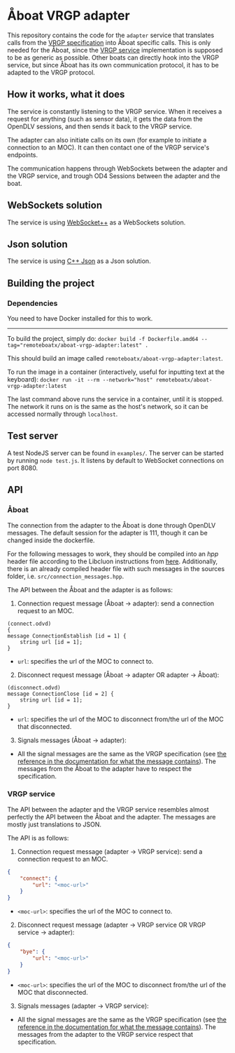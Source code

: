 # Åboat VRGP adapter

This repository contains the code for the `adapter` service that translates
calls from the [VRGP specification](https://github.com/aboamare/vrgp-specifications) into Åboat specific calls. This is only
needed for the Åboat, since the [VRGP service](https://github.com/RemoteBoatX/vrgp-service) implementation is supposed to be
as generic as possible. Other boats can directly hook into the VRGP service,
but since Åboat has its own communication protocol, it has to be adapted to
the VRGP protocol.

## How it works, what it does

The service is constantly listening to the VRGP service. When it receives a
request for anything (such as sensor data), it gets the data from the OpenDLV
sessions, and then sends it back to the VRGP service.

The adapter can also initiate calls on its own (for example to initiate a
connection to an MOC). It can then contact one of the VRGP service's endpoints.

The communication happens through WebSockets between the adapter and the VRGP
service, and trough OD4 Sessions between the adapter and the boat.

## WebSockets solution

The service is using [WebSocket++](https://github.com/zaphoyd/websocketpp) as a WebSockets solution.

## Json solution

The service is using [C++ Json](https://github.com/nlohmann/json) as a Json solution.

## Building the project

### Dependencies

You need to have Docker installed for this to work.

---

To build the project, simply do:
`docker build -f Dockerfile.amd64 --tag="remoteboatx/aboat-vrgp-adapter:latest" .`

This should build an image called `remoteboatx/aboat-vrgp-adapter:latest`.

To run the image in a container (interactively, useful for inputting text at
the keyboard):
`docker run -it --rm --network="host" remoteboatx/aboat-vrgp-adapter:latest`

The last command above runs the service in a container, until it is stopped. The
network it runs on is the same as the host's network, so it can be accessed
normally through `localhost`.

## Test server

A test NodeJS server can be found in `examples/`. The server can be started by
running `node test.js`. It listens by default to WebSocket connections on port
8080.

## API

### Åboat

The connection from the adapter to the Åboat is done through OpenDLV messages.
The default session for the adapter is 111, though it can be changed inside the
dockerfile.

For the following messages to work, they should be compiled into an _hpp_ header
file according to the Libcluon instructions from [here](https://wandbox.org/permlink/3S1bSOaLakXfdWWZ). Additionally, there
is an already compiled header file with such messages in the sources folder,
i.e. `src/connection_messages.hpp`.

The API between the Åboat and the adapter is as follows:

1) Connection request message (Åboat -> adapter): send a connection request to an MOC.

```
(connect.odvd)
{
message ConnectionEstablish [id = 1] {
    string url [id = 1];
}
```
  - `url`: specifies the url of the MOC to connect to.

2) Disconnect request message (Åboat -> adapter OR adapter -> Åboat):

```
(disconnect.odvd)
message ConnectionClose [id = 2] {
    string url [id = 1];
}
```
  - `url`: specifies the url of the MOC to disconnect from/the url of the MOC that
    disconnected.

3) Signals messages (Åboat -> adapter):
- All the signal messages are the same as the VRGP specification (see [the
  reference in the documentation for what the message contains](https://github.com/aboamare/vrgp-specifications/blob/master/Protocol%20specification.md#36-notifications)). The messages
  from the Åboat to the adapter have to respect the specification.


### VRGP service

The API between the adapter and the VRGP service resembles almost perfectly the
API between the Åboat and the adapter. The messages are mostly just translations
to JSON.

The API is as follows:

1) Connection request message (adapter -> VRGP service): send a connection request to an MOC.

```json
{
    "connect": {
        "url": "<moc-url>"
    }
}
```
  - `<moc-url>`: specifies the url of the MOC to connect to.

2) Disconnect request message (adapter -> VRGP service OR VRGP service ->
adapter): 

```json
{
    "bye": {
        "url": "<moc-url>"
    }
}
```
  - `<moc-url>`: specifies the url of the MOC to disconnect from/the url of the MOC that
    disconnected.

3) Signals messages (adapter -> VRGP service):
- All the signal messages are the same as the VRGP specification (see [the
  reference in the documentation for what the message contains](https://github.com/aboamare/vrgp-specifications/blob/master/Protocol%20specification.md#36-notifications)). The messages
  from the adapter to the VRGP service respect that specification.
